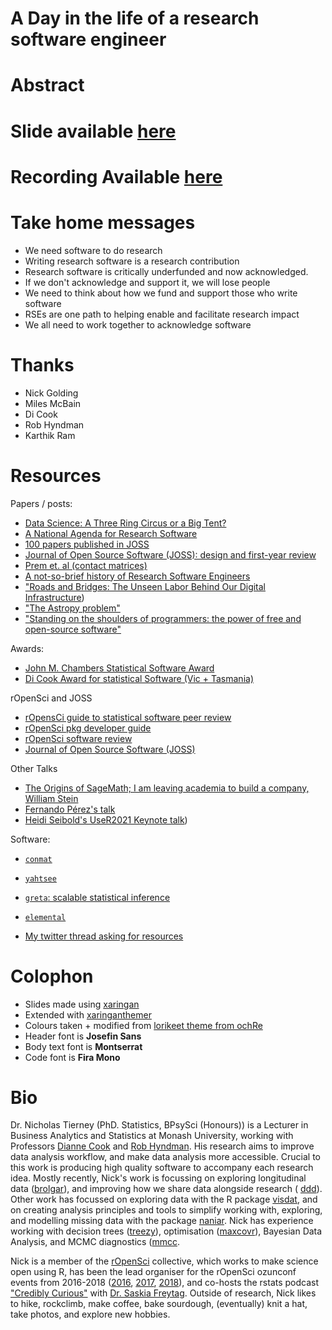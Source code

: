 # A Day in the life of a research software engineer

# Abstract

# Slide available [here]()

# Recording Available [here]()

# Take home messages 

- We need software to do research
- Writing research software is a research contribution
- Research software is critically underfunded and now acknowledged. 
- If we don't acknowledge and support it, we will lose people
- We need to think about how we fund and support those who write software
- RSEs are one path to helping enable and facilitate research impact
- We all need to work together to acknowledge software

# Thanks

- Nick Golding
- Miles McBain
- Di Cook
- Rob Hyndman
- Karthik Ram

# Resources


Papers / posts:

- [Data  Science:  A  Three  Ring  Circus  or  a  Big  Tent?](https://arxiv.org/pdf/1712.07349.pdf)
- [A National Agenda for Research Software](https://zenodo.org/record/4940274)
- [100 papers published in JOSS](https://blog.joss.theoj.org/2020/08/1000-papers-published-in-joss)
- [Journal of Open Source Software (JOSS): design and first-year review](https://peerj.com/articles/cs-147.pdf)
- [Prem et. al (contact matrices)](https://journals.plos.org/ploscompbiol/article?id=10.1371/journal.pcbi.1005697#sec020)
- [A not-so-brief history of Research Software Engineers](https://www.software.ac.uk/blog/2016-08-17-not-so-brief-history-research-software-engineers-0)
- ["Roads and Bridges: The Unseen Labor Behind Our Digital Infrastructure](https://www.fordfoundation.org/media/2976/roads-and-bridges-the-unseen-labor-behind-our-digital-infrastructure.pdf))
- ["The Astropy problem"](https://arxiv.org/pdf/1610.03159.pdf)
- ["Standing on the shoulders of programmers: the power of free and open-source software"](https://physicsworld.com/a/standing-on-the-shoulders-of-programmers/)

Awards:

- [John M. Chambers Statistical Software Award](https://community.amstat.org/jointscsg-section/awards/john-m-chambers)
- [Di Cook Award for statistical Software (Vic + Tasmania)](https://www.statsoc.org.au/Di-Cook-Award)

rOpenSci and JOSS

- [rOpensCi guide to statistical software peer review](https://stats-devguide.ropensci.org/)
- [rOpenSci pkg developer guide](https://devguide.ropensci.org/)
- [rOpenSci software review](https://ropensci.org/software-review/)
- [Journal of Open Source Software (JOSS)](https://joss.theoj.org/)

Other Talks
- [The Origins of SageMath; I am leaving academia to build a company, William Stein](https://www.youtube.com/watch?v=6eIoYMB_0Xc&t=1883s)
- [Fernando Pérez's talk](https://www.youtube.com/watch?v=Wpz79_S9KmM&feature=youtu.be)
- [Heidi Seibold's UseR2021 Keynote talk](https://docs.google.com/presentation/d/1XQc2U2X8hiK43UzUi9IwvsvULxhVy0WzWSa_Kt4ZJv4/view#slide=id.gdbfb32d486_0_448))


Software:

- [`conmat`](https://github.com/njtierney/conmat)
- [`yahtsee`](https://github.com/njtierney/yahtsee)
- [`greta`: scalable statistical inference](https://greta-stats.org/)
- [`elemental`](https://github.com/elemental/Elemental) 

- [My twitter thread asking for resources](https://twitter.com/nj_tierney/status/1440562571447193608)


# Colophon

  - Slides made using [xaringan](https://github.com/yihui/xaringan)
  - Extended with
    [xaringanthemer](https://github.com/gadenbuie/xaringanthemer)
  - Colours taken + modified from [lorikeet theme from
    ochRe](https://github.com/ropenscilabs/ochRe)
  - Header font is **Josefin Sans**
  - Body text font is **Montserrat**
  - Code font is **Fira Mono**

# Bio

Dr. Nicholas Tierney (PhD. Statistics, BPsySci (Honours)) is a Lecturer in Business Analytics and Statistics at Monash University, working with Professors
[Dianne Cook](http://dicook.org/) and [Rob Hyndman](https://robjhyndman.com/). His research aims to improve data analysis
workflow, and make data analysis more accessible. Crucial to this work is producing high quality software to
accompany each research idea. Mostly recently, Nick's work is focussing on exploring longitudinal data ([brolgar](http://brolgar.njtierney.com/)), and improving how we share data alongside research ( [ddd](https://github.com/karthik/ddd)). Other work has focussed on exploring data
with the R package [visdat](http://visdat.njtierney.com/), and on creating analysis principles and tools
to simplify working with, exploring, and modelling missing data with the
package [naniar](http://naniar.njtierney.com/). Nick has experience working with decision trees ([treezy](http://treezy.njtierney.com/)),
optimisation ([maxcovr](http://maxcovr.njtierney.com/)), Bayesian Data Analysis, and MCMC diagnostics ([mmcc](http://mmcc.njtierney.com/).

Nick is a member of the [rOpenSci](https://ropensci.org/) collective, which works to make science
open using R, has been the lead organiser for the rOpenSci ozunconf
events from 2016-2018 ([2016](https://auunconf.ropensci.org/), [2017](https://ozunconf17.ropensci.org/), [2018](https://ozunconf18.ropensci.org/)), and co-hosts the rstats podcast ["Credibly
Curious"](https://soundcloud.com/crediblycurious) with [Dr. Saskia Freytag](https://careers.amsi.org.au/saskia/). Outside of research, Nick likes to
hike, rockclimb, make coffee, bake sourdough, (eventually) knit a hat, take photos, and explore new hobbies.
